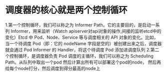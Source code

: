 # 调度器的核心就是两个控制循环
1.第一个控制循环，我们可以称之为 Informer Path。它的主要目的，是启动一系列 Informer，用来监听（Watch apiserver对api对象的操作,间接的监听etcd中的变化）Etcd 中 Pod、Node、Service 等与调度相关的 API 对象的变化。比如，当一个待调度 Pod（即：它的 nodeName 字段是空的）被创建出来之后，调度器就会通过 Pod Informer 的 Handler，将这个待调度 Pod 添加进调度队列
2.第二个控制循环，是调度器负责 Pod 调度的主循环，我们可以称之为 Scheduling Path。从队列中取出一个pod 然后计算出所有可以部署这个pod的node， 然后再给每个node打分，然后调度到得分最高的node上